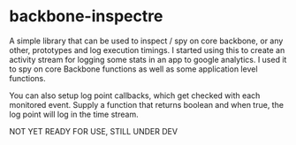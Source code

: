 backbone-inspectre
==================

A simple library that can be used to inspect / spy on core backbone, or any other,
prototypes and log execution timings.
I started using this to create an activity stream for logging some
stats in an app to google analytics.  I used it to spy on core Backbone functions
as well as some application level functions.

You can also setup log point callbacks, which get checked with each monitored event.
Supply a function that returns boolean and when true, the log point will log in the
time stream.

NOT YET READY FOR USE, STILL UNDER DEV